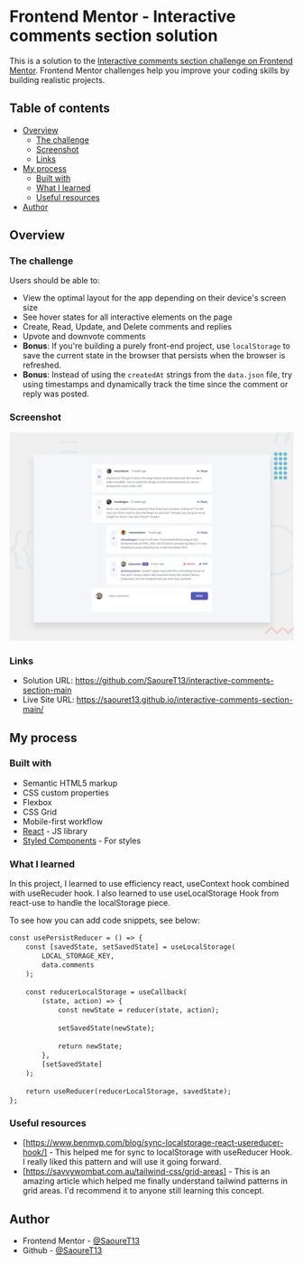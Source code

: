 # Frontend Mentor - Interactive comments section solution

This is a solution to the [Interactive comments section challenge on Frontend Mentor](https://www.frontendmentor.io/challenges/interactive-comments-section-iG1RugEG9). Frontend Mentor challenges help you improve your coding skills by building realistic projects. 

## Table of contents

- [Overview](#overview)
  - [The challenge](#the-challenge)
  - [Screenshot](#screenshot)
  - [Links](#links)
- [My process](#my-process)
  - [Built with](#built-with)
  - [What I learned](#what-i-learned)
  - [Useful resources](#useful-resources)
- [Author](#author)

## Overview

### The challenge

Users should be able to:

- View the optimal layout for the app depending on their device's screen size
- See hover states for all interactive elements on the page
- Create, Read, Update, and Delete comments and replies
- Upvote and downvote comments
- **Bonus**: If you're building a purely front-end project, use `localStorage` to save the current state in the browser that persists when the browser is refreshed.
- **Bonus**: Instead of using the `createdAt` strings from the `data.json` file, try using timestamps and dynamically track the time since the comment or reply was posted.

### Screenshot

![](./design/desktop-preview.jpg)

### Links

- Solution URL: <https://github.com/SaoureT13/interactive-comments-section-main>
- Live Site URL: <https://saouret13.github.io/interactive-comments-section-main/>

## My process

### Built with

- Semantic HTML5 markup
- CSS custom properties
- Flexbox
- CSS Grid
- Mobile-first workflow
- [React](https://reactjs.org/) - JS library
- [Styled Components](https://styled-components.com/) - For styles

### What I learned
In this project, I learned to use efficiency react,  useContext hook combined with useRecuder hook. I also learned to use useLocalStorage Hook from react-use to handle the localStorage piece.

To see how you can add code snippets, see below:

```useLocalStorage to create usePersistReducer custom hook
const usePersistReducer = () => {
    const [savedState, setSavedState] = useLocalStorage(
        LOCAL_STORAGE_KEY,
        data.comments
    );

    const reducerLocalStorage = useCallback(
        (state, action) => {
            const newState = reducer(state, action);

            setSavedState(newState);

            return newState;
        },
        [setSavedState]
    );

    return useReducer(reducerLocalStorage, savedState);
};
```

### Useful resources

- [https://www.benmvp.com/blog/sync-localstorage-react-usereducer-hook/] - This helped me for sync to localStorage with useReducer Hook. I really liked this pattern and will use it going forward.
- [https://savvywombat.com.au/tailwind-css/grid-areas] - This is an amazing article which helped me finally understand tailwind patterns in grid areas. I'd recommend it to anyone still learning this concept.

## Author

- Frontend Mentor - [@SaoureT13](https://www.frontendmentor.io/profile/SaoureT13)
- Github - [@SaoureT13](https://github.com/SaoureT13)